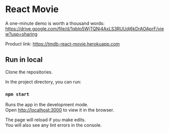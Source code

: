 # React Movie

A one-minute demo is worth a thousand words: <https://drive.google.com/file/d/1qbIp5WjTQNj4AxLS3RUUdj6kDrAOAprF/view?usp=sharing>

Product link: <https://tmdb-react-movie.herokuapp.com>

## Run in local

Clone the repositories.

In the project directory, you can run:

### `npm start`

Runs the app in the development mode.\
Open [http://localhost:3000](http://localhost:3000) to view it in the browser.

The page will reload if you make edits.\
You will also see any lint errors in the console.
